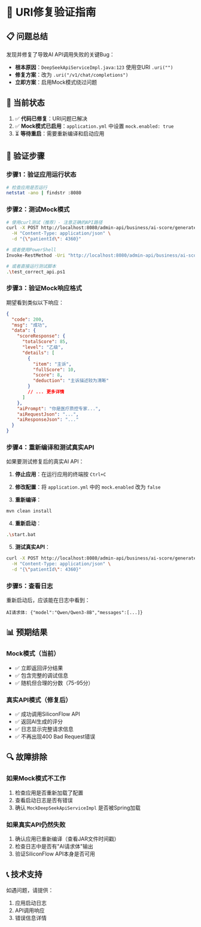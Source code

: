 # 🔧 URI修复验证指南

## 📋 问题总结
发现并修复了导致AI API调用失败的关键Bug：
- **根本原因**：`DeepSeekApiServiceImpl.java:123` 使用空URI `.uri("")`
- **修复方案**：改为 `.uri("/v1/chat/completions")`
- **立即方案**：启用Mock模式绕过问题

## 🎯 当前状态
1. ✅ **代码已修复**：URI问题已解决
2. ✅ **Mock模式已启用**：`application.yml` 中设置 `mock.enabled: true`
3. ⏳ **等待重启**：需要重新编译和启动应用

## 🚀 验证步骤

### 步骤1：验证应用运行状态
```bash
# 检查应用是否运行
netstat -ano | findstr :8080
```

### 步骤2：测试Mock模式
```bash
# 使用curl测试（推荐）- 注意正确的API路径
curl -X POST http://localhost:8080/admin-api/business/ai-score/generate \
  -H "Content-Type: application/json" \
  -d "{\"patientId\": 4360}"

# 或者使用PowerShell
Invoke-RestMethod -Uri "http://localhost:8080/admin-api/business/ai-score/generate" -Method POST -Headers @{"Content-Type"="application/json"} -Body '{"patientId": 4360}'

# 或者直接运行测试脚本
.\test_correct_api.ps1
```

### 步骤3：验证Mock响应格式
期望看到类似以下响应：
```json
{
  "code": 200,
  "msg": "成功",
  "data": {
    "scoreResponse": {
      "totalScore": 85,
      "level": "乙级",
      "details": [
        {
          "item": "主诉",
          "fullScore": 10,
          "score": 8,
          "deduction": "主诉描述较为清晰"
        }
        // ... 更多详情
      ]
    },
    "aiPrompt": "你是医疗质控专家...",
    "aiRequestJson": "...",
    "aiResponseJson": "..."
  }
}
```

### 步骤4：重新编译和测试真实API
如果要测试修复后的真实AI API：

1. **停止应用**：在运行应用的终端按 `Ctrl+C`

2. **修改配置**：将 `application.yml` 中的 `mock.enabled` 改为 `false`

3. **重新编译**：
```bash
mvn clean install
```

4. **重新启动**：
```bash
.\start.bat
```

5. **测试真实API**：
```bash
curl -X POST http://localhost:8080/admin-api/business/ai-score/generate \
  -H "Content-Type: application/json" \
  -d "{\"patientId\": 4360}"
```

### 步骤5：查看日志
重新启动后，应该能在日志中看到：
```
AI请求体: {"model":"Qwen/Qwen3-8B","messages":[...]}
```

## 📊 预期结果

### Mock模式（当前）
- ✅ 立即返回评分结果
- ✅ 包含完整的调试信息
- ✅ 随机但合理的分数（75-95分）

### 真实API模式（修复后）
- ✅ 成功调用SiliconFlow API
- ✅ 返回AI生成的评分
- ✅ 日志显示完整请求信息
- ✅ 不再出现400 Bad Request错误

## 🔍 故障排除

### 如果Mock模式不工作
1. 检查应用是否重新加载了配置
2. 查看启动日志是否有错误
3. 确认 `MockDeepSeekApiServiceImpl` 是否被Spring加载

### 如果真实API仍然失败
1. 确认应用已重新编译（查看JAR文件时间戳）
2. 检查日志中是否有"AI请求体"输出
3. 验证SiliconFlow API本身是否可用

## 📞 技术支持
如遇问题，请提供：
1. 应用启动日志
2. API调用响应
3. 错误信息详情 